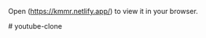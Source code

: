 
Open (https://kmmr.netlify.app/) to view it in your browser.




#   y o u t u b e - c l o n e 
 
 
